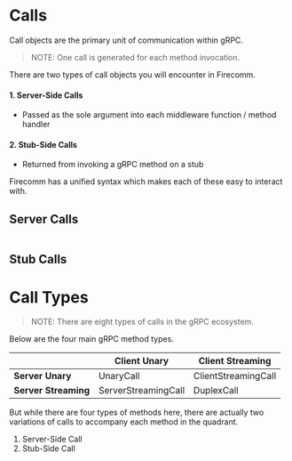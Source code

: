 # Calls

Call objects are the primary unit of communication within gRPC. 

> NOTE: One call is generated for each method invocation.

There are two types of call objects you will encounter in Firecomm.
#### 1.  Server-Side Calls
   - Passed as the sole argument into each middleware function / method handler
#### 2. Stub-Side Calls
  - Returned from invoking a gRPC method on a stub

Firecomm has a unified syntax which makes each of these easy to interact with.

## Server Calls


```javascript

```

## Stub Calls


# Call Types

> NOTE: There are eight types of calls in the gRPC ecosystem. 

Below are the four main gRPC method types. 

|                      | Client Unary        | Client Streaming    |
| -------------------- | ------------------- | ------------------- |
| **Server Unary**     | UnaryCall           | ClientStreamingCall |
| **Server Streaming** | ServerStreamingCall | DuplexCall          |

But while there are four types of methods here, there are actually two variations of calls to accompany each method in the quadrant.
1. Server-Side Call
2. Stub-Side Call


